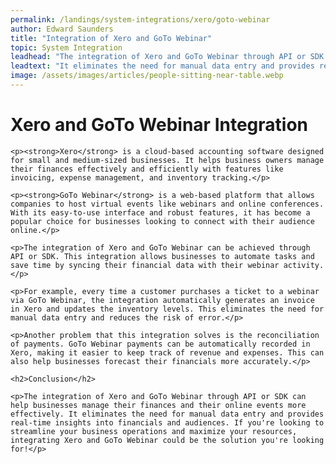 ```yaml
---
permalink: /landings/system-integrations/xero/goto-webinar
author: Edward Saunders
title: "Integration of Xero and GoTo Webinar"
topic: System Integration
leadhead: "The integration of Xero and GoTo Webinar through API or SDK can help businesses manage their finances and their online events more effectively"
leadtext: "It eliminates the need for manual data entry and provides real-time insights into financials and audiences. If you're looking to streamline your business operations and maximize your resources, integrating Xero and GoTo Webinar could be the solution you're looking for!"
image: /assets/images/articles/people-sitting-near-table.webp
---
```

<div class="arttext">	<h1>Xero and GoTo Webinar Integration</h1>
	
	<p><strong>Xero</strong> is a cloud-based accounting software designed for small and medium-sized businesses. It helps business owners manage their finances effectively and efficiently with features like invoicing, expense management, and inventory tracking.</p>

	<p><strong>GoTo Webinar</strong> is a web-based platform that allows companies to host virtual events like webinars and online conferences. With its easy-to-use interface and robust features, it has become a popular choice for businesses looking to connect with their audience online.</p>

	<p>The integration of Xero and GoTo Webinar can be achieved through API or SDK. This integration allows businesses to automate tasks and save time by syncing their financial data with their webinar activity.</p>

	<p>For example, every time a customer purchases a ticket to a webinar via GoTo Webinar, the integration automatically generates an invoice in Xero and updates the inventory levels. This eliminates the need for manual data entry and reduces the risk of error.</p>

	<p>Another problem that this integration solves is the reconciliation of payments. GoTo Webinar payments can be automatically recorded in Xero, making it easier to keep track of revenue and expenses. This can also help businesses forecast their financials more accurately.</p>

	<h2>Conclusion</h2>

	<p>The integration of Xero and GoTo Webinar through API or SDK can help businesses manage their finances and their online events more effectively. It eliminates the need for manual data entry and provides real-time insights into financials and audiences. If you're looking to streamline your business operations and maximize your resources, integrating Xero and GoTo Webinar could be the solution you're looking for!</p>
</div>